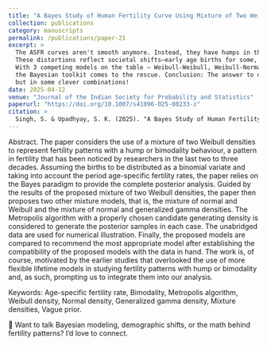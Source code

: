 ```yaml
---
title: "A Bayes Study of Human Fertility Curve Using Mixture of Two Weibull Densities"
collection: publications
category: manuscripts
permalink: /publications/paper-21
excerpt: >
  The ASFR curves aren't smooth anymore. Instead, they have humps in the early ages of childbearing.
  These distortions reflect societal shifts—early age births for some, delayed motherhood for others.
  With 3 competing models on the table — Weibull-Weibull, Weibull-Normal, and Generalized Gamma-Normal —
  the Bayesian toolkit comes to the rescue. Conclusion: The answer to distortions lies not in complexity,
  but in some clever combinations!
date: 2025-04-12
venue: "Journal of the Indian Society for Probability and Statistics"
paperurl: "https://doi.org/10.1007/s41096-025-00233-z"
citation: >
  Singh, S. & Upadhyay, S. K. (2025). "A Bayes Study of Human Fertility Curve Using Mixture of Two Weibull Densities." <i>Journal of the Indian Society for Probability and Statistics<i>, 437–461.
---
```



Abstract. 
The paper considers the use of a mixture of two Weibull densities to represent fertility patterns with a hump or bimodality behaviour, a pattern in fertility that has been noticed by researchers in the last two to three decades. Assuming the births to be distributed as a binomial variate and taking into account the period age-specific fertility rates, the paper relies on the Bayes paradigm to provide the complete posterior analysis. Guided by the results of the proposed mixture of two Weibull densities, the paper then proposes two other mixture models, that is, the mixture of normal and Weibull and the mixture of normal and generalized gamma densities. The Metropolis algorithm with a properly chosen candidate generating density is considered to generate the posterior samples in each case. The unabridged data are used for numerical illustration. Finally, the proposed models are compared to recommend the most appropriate model after establishing the compatibility of the proposed models with the data in hand. The work is, of course, motivated by the earlier studies that overlooked the use of more flexible lifetime models in studying fertility patterns with hump or bimodality and, as such, prompting us to integrate them into our analysis.

Keywords: Age-specific fertility rate, Bimodality, Metropolis algorithm, Weibull density, Normal density, Generalized gamma density, Mixture densities, Vague prior.

🧠 Want to talk Bayesian modeling, demographic shifts, or the math behind fertility patterns? I’d love to connect.
